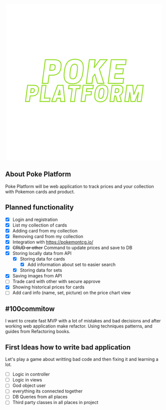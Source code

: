<p align="center"><a href="/"><img src="public/logo.png"></a></p>


## About Poke Platform

Poke Platform will be web application to track prices and your collection with Pokemon cards and product. 

## Planned functionality
- [x] Login and registration
- [x] List my collection of cards
- [x] Adding card from my collection
- [x] Removing  card from my collection
- [x] Integration with https://pokemontcg.io/ 
- [x] ~~CRUD or other~~ Command to update prices and save to DB
- [x] Storing locally data from API
  - [x] Storing data for cards
    - [x] Add information about set to easier search
  - [x] Storing data for sets
- [x] Saving images from API
- [ ] Trade card with other with secure approve
- [x] Showing historical prices for cards
- [ ] Add card info (name, set, picture) on the price chart view
 
## #100commitow

I want to create fast MVP with a lot of mistakes and bad decisions and after working web application make refactor. Using techniques patterns, and guides from Refactoring books.

## First Ideas how to write bad application

Let's play a game about writting bad code and then fixing it and learning a lot.
- [ ] Logic in controller
- [ ] Logic in views
- [ ] God object user
- [ ] everything its connected together
- [ ] DB Queries from all places
- [ ] Third party classes in all places in project
